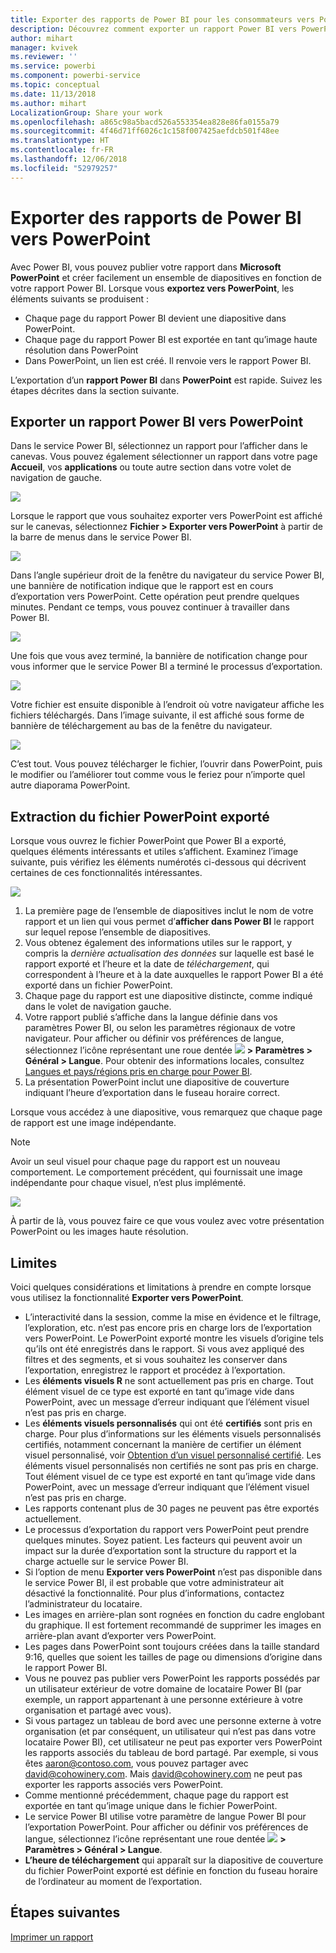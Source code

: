 ```yaml
---
title: Exporter des rapports de Power BI pour les consommateurs vers PowerPoint
description: Découvrez comment exporter un rapport Power BI vers PowerPoint.
author: mihart
manager: kvivek
ms.reviewer: ''
ms.service: powerbi
ms.component: powerbi-service
ms.topic: conceptual
ms.date: 11/13/2018
ms.author: mihart
LocalizationGroup: Share your work
ms.openlocfilehash: a865c98a5bacd526a553354ea828e86fa0155a79
ms.sourcegitcommit: 4f46d71ff6026c1c158f007425aefdcb501f48ee
ms.translationtype: HT
ms.contentlocale: fr-FR
ms.lasthandoff: 12/06/2018
ms.locfileid: "52979257"
---
```

# <a name="export-reports-from-power-bi-to-powerpoint"></a>Exporter des rapports de Power BI vers PowerPoint
Avec Power BI, vous pouvez publier votre rapport dans **Microsoft PowerPoint** et créer facilement un ensemble de diapositives en fonction de votre rapport Power BI. Lorsque vous **exportez vers PowerPoint**, les éléments suivants se produisent :

* Chaque page du rapport Power BI devient une diapositive dans PowerPoint.
* Chaque page du rapport Power BI est exportée en tant qu’image haute résolution dans PowerPoint <!-- * The filters and slicers settings that you added to the report are preserved. -->
* Dans PowerPoint, un lien est créé. Il renvoie vers le rapport Power BI. 

L’exportation d’un **rapport Power BI** dans **PowerPoint** est rapide. Suivez les étapes décrites dans la section suivante.

## <a name="how-to-export-your-power-bi-report-to-powerpoint"></a>Exporter un rapport Power BI vers PowerPoint
Dans le service Power BI, sélectionnez un rapport pour l’afficher dans le canevas. Vous pouvez également sélectionner un rapport dans votre page **Accueil**, vos **applications** ou toute autre section dans votre volet de navigation de gauche.

![](media/end-user-powerpoint/power-bi-publish.png)

Lorsque le rapport que vous souhaitez exporter vers PowerPoint est affiché sur le canevas, sélectionnez **Fichier > Exporter vers PowerPoint** à partir de la barre de menus dans le service Power BI.

![](media/end-user-powerpoint/powerbi_to_powerpoint_1.png)

Dans l’angle supérieur droit de la fenêtre du navigateur du service Power BI, une bannière de notification indique que le rapport est en cours d’exportation vers PowerPoint. Cette opération peut prendre quelques minutes. Pendant ce temps, vous pouvez continuer à travailler dans Power BI.

![](media/end-user-powerpoint/powerbi_to_powerpoint_2.png)

Une fois que vous avez terminé, la bannière de notification change pour vous informer que le service Power BI a terminé le processus d’exportation.

![](media/end-user-powerpoint/powerbi_to_powerpoint_3.png)

Votre fichier est ensuite disponible à l’endroit où votre navigateur affiche les fichiers téléchargés. Dans l’image suivante, il est affiché sous forme de bannière de téléchargement au bas de la fenêtre du navigateur.

![](media/end-user-powerpoint/powerbi_to_powerpoint_4.png)

C’est tout. Vous pouvez télécharger le fichier, l’ouvrir dans PowerPoint, puis le modifier ou l’améliorer tout comme vous le feriez pour n’importe quel autre diaporama PowerPoint.

## <a name="checking-out-your-exported-powerpoint-file"></a>Extraction du fichier PowerPoint exporté
Lorsque vous ouvrez le fichier PowerPoint que Power BI a exporté, quelques éléments intéressants et utiles s’affichent. Examinez l’image suivante, puis vérifiez les éléments numérotés ci-dessous qui décrivent certaines de ces fonctionnalités intéressantes.

![](media/end-user-powerpoint/powerbi_to_powerpoint_5.png)

1. La première page de l’ensemble de diapositives inclut le nom de votre rapport et un lien qui vous permet d’**afficher dans Power BI** le rapport sur lequel repose l’ensemble de diapositives.
2. Vous obtenez également des informations utiles sur le rapport, y compris la *dernière actualisation des données* sur laquelle est basé le rapport exporté et l’heure et la date de *téléchargement*, qui correspondent à l’heure et à la date auxquelles le rapport Power BI a été exporté dans un fichier PowerPoint.
3. Chaque page du rapport est une diapositive distincte, comme indiqué dans le volet de navigation gauche. 
4. Votre rapport publié s’affiche dans la langue définie dans vos paramètres Power BI, ou selon les paramètres régionaux de votre navigateur. Pour afficher ou définir vos préférences de langue, sélectionnez l’icône représentant une roue dentée ![](media/end-user-powerpoint/power-bi-settings-icon.png) **> Paramètres > Général > Langue**. Pour obtenir des informations locales, consultez [Langues et pays/régions pris en charge pour Power BI](../supported-languages-countries-regions.md).
5. La présentation PowerPoint inclut une diapositive de couverture indiquant l’heure d’exportation dans le fuseau horaire correct.

Lorsque vous accédez à une diapositive, vous remarquez que chaque page de rapport est une image indépendante.

>[!NOTE]
> Avoir un seul visuel pour chaque page du rapport est un nouveau comportement. Le comportement précédent, qui fournissait une image indépendante pour chaque visuel, n’est plus implémenté. 
 

![](media/end-user-powerpoint/powerbi_to_powerpoint_6.png)

À partir de là, vous pouvez faire ce que vous voulez avec votre présentation PowerPoint ou les images haute résolution.

## <a name="limitations"></a>Limites
Voici quelques considérations et limitations à prendre en compte lorsque vous utilisez la fonctionnalité **Exporter vers PowerPoint**.

* L’interactivité dans la session, comme la mise en évidence et le filtrage, l’exploration, etc. n’est pas encore pris en charge lors de l’exportation vers PowerPoint. Le PowerPoint exporté montre les visuels d’origine tels qu’ils ont été enregistrés dans le rapport. Si vous avez appliqué des filtres et des segments, et si vous souhaitez les conserver dans l’exportation, enregistrez le rapport et procédez à l’exportation.
* Les **éléments visuels R** ne sont actuellement pas pris en charge. Tout élément visuel de ce type est exporté en tant qu’image vide dans PowerPoint, avec un message d’erreur indiquant que l’élément visuel n’est pas pris en charge.
* Les **éléments visuels personnalisés** qui ont été **certifiés** sont pris en charge. Pour plus d’informations sur les éléments visuels personnalisés certifiés, notamment concernant la manière de certifier un élément visuel personnalisé, voir [Obtention d’un visuel personnalisé certifié](../power-bi-custom-visuals-certified.md). Les éléments visuel personnalisés non certifiés ne sont pas pris en charge. Tout élément visuel de ce type est exporté en tant qu’image vide dans PowerPoint, avec un message d’erreur indiquant que l’élément visuel n’est pas pris en charge.
* Les rapports contenant plus de 30 pages ne peuvent pas être exportés actuellement.
* Le processus d’exportation du rapport vers PowerPoint peut prendre quelques minutes. Soyez patient. Les facteurs qui peuvent avoir un impact sur la durée d’exportation sont la structure du rapport et la charge actuelle sur le service Power BI.
* Si l’option de menu **Exporter vers PowerPoint** n’est pas disponible dans le service Power BI, il est probable que votre administrateur ait désactivé la fonctionnalité. Pour plus d’informations, contactez l’administrateur du locataire.
* Les images en arrière-plan sont rognées en fonction du cadre englobant du graphique. Il est fortement recommandé de supprimer les images en arrière-plan avant d’exporter vers PowerPoint.
* Les pages dans PowerPoint sont toujours créées dans la taille standard 9:16, quelles que soient les tailles de page ou dimensions d’origine dans le rapport Power BI.
* Vous ne pouvez pas publier vers PowerPoint les rapports possédés par un utilisateur extérieur de votre domaine de locataire Power BI (par exemple, un rapport appartenant à une personne extérieure à votre organisation et partagé avec vous).
* Si vous partagez un tableau de bord avec une personne externe à votre organisation (et par conséquent, un utilisateur qui n’est pas dans votre locataire Power BI), cet utilisateur ne peut pas exporter vers PowerPoint les rapports associés du tableau de bord partagé. Par exemple, si vous êtes aaron@contoso.com, vous pouvez partager avec david@cohowinery.com. Mais david@cohowinery.com ne peut pas exporter les rapports associés vers PowerPoint.
* Comme mentionné précédemment, chaque page du rapport est exportée en tant qu’image unique dans le fichier PowerPoint.
* Le service Power BI utilise votre paramètre de langue Power BI pour l’exportation PowerPoint. Pour afficher ou définir vos préférences de langue, sélectionnez l’icône représentant une roue dentée ![](media/end-user-powerpoint/power-bi-settings-icon.png) **> Paramètres > Général > Langue**.
* **L’heure de téléchargement** qui apparaît sur la diapositive de couverture du fichier PowerPoint exporté est définie en fonction du fuseau horaire de l’ordinateur au moment de l’exportation.

## <a name="next-steps"></a>Étapes suivantes
[Imprimer un rapport](end-user-print.md)